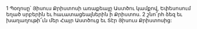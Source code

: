 1 Պօղոսը՝ Յիսուս Քրիստոսի առաքեալը Աստծու կամքով, Եփեսոսում եղած սրբերին եւ հաւատացեալներին ի Քրիստոս. 2 շնո՜րհ ձեզ եւ խաղաղութի՜ւն մեր Հայր Աստծուց եւ Տէր Յիսուս Քրիստոսից:
